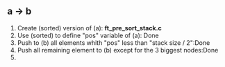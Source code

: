 ## a -> b
1. Create (sorted) version of (a): **ft_pre_sort_stack.c**
2. Use (sorted) to define "pos" variable of (a): Done
3. Push to (b) all elements whith "pos" less than "stack size / 2":Done
4. Push all remaining element to (b) except for the 3 biggest nodes:Done
5. 
